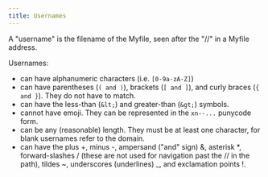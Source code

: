 ```yaml
---
title: Usernames
---
```

A "username" is the filename of the Myfile, seen after the "//" in a Myfile address.

Usernames:
* can have alphanumeric characters (i.e. `[0-9a-zA-Z]`)
* can have parentheses (`( and )`), brackets (`[ and ]`), and curly braces (`{ and }`). They do not have to match.
* can have the less-than (`&lt;`) and greater-than (`&gt;`) symbols.
* cannot have emoji. They can be represented in the `xn--...` punycode form.
* can be any (reasonable) length. They must be at least one character, for blank usernames refer to the domain.
* can have the plus +, minus -, ampersand ("and" sign) &, asterisk \*, forward-slashes / (these are not used for navigation past the // in the path), tildes ~, underscores (underlines) _, and exclamation points !.

<!--To test it, see this:
<input pattern="[0-9a-zA-Z-+&\/\\_\*@$%^`~ \[\]\{\}\!]+" class="myfile-username-test">
<style>
.myfile-username-test {color: white}
.myfile-username-test:invalid[!value] {
    border-bottom-color: white
}
.myfile-username-test:invalid {
    border-bottom-color: red
}
.myfile-username-test:valid {
    border-bottom-color: green
}
</style>-->